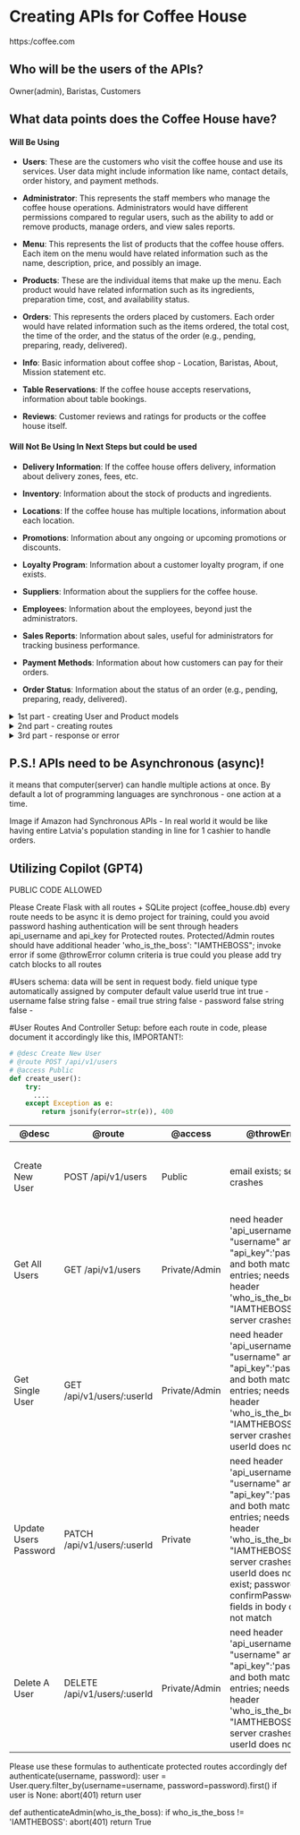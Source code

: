 # Creating APIs for Coffee House

https:/coffee.com

## Who will be the users of the APIs?

Owner(admin), Baristas, Customers

## What data points does the Coffee House have?

#### Will Be Using

- **Users**: These are the customers who visit the coffee house and use its services. User data might include information like name, contact details, order history, and payment methods.

- **Administrator**: This represents the staff members who manage the coffee house operations. Administrators would have different permissions compared to regular users, such as the ability to add or remove products, manage orders, and view sales reports.

- **Menu**: This represents the list of products that the coffee house offers. Each item on the menu would have related information such as the name, description, price, and possibly an image.

- **Products**: These are the individual items that make up the menu. Each product would have related information such as its ingredients, preparation time, cost, and availability status.

- **Orders**: This represents the orders placed by customers. Each order would have related information such as the items ordered, the total cost, the time of the order, and the status of the order (e.g., pending, preparing, ready, delivered).

- **Info**: Basic information about coffee shop - Location, Baristas, About, Mission statement etc.

- **Table Reservations**: If the coffee house accepts reservations, information about table bookings.

- **Reviews**: Customer reviews and ratings for products or the coffee house itself.

#### Will Not Be Using In Next Steps but could be used

- **Delivery Information**: If the coffee house offers delivery, information about delivery zones, fees, etc.

- **Inventory**: Information about the stock of products and ingredients.

- **Locations**: If the coffee house has multiple locations, information about each location.

- **Promotions**: Information about any ongoing or upcoming promotions or discounts.

- **Loyalty Program**: Information about a customer loyalty program, if one exists.

- **Suppliers**: Information about the suppliers for the coffee house.

- **Employees**: Information about the employees, beyond just the administrators.

- **Sales Reports**: Information about sales, useful for administrators for tracking business performance.

- **Payment Methods**: Information about how customers can pay for their orders.

- **Order Status**: Information about the status of an order (e.g., pending, preparing, ready, delivered).

<details>
<summary>1st part - creating User and Product models</summary>

## ## What are the data attributes associated with a user in the Coffee House application?

#### User

| field    | unique | type   | automatically assigned by computer | default value |
| -------- | ------ | ------ | ---------------------------------- | ------------- |
| userId   | true   | int    | true                               | -             |
| username | false  | string | false                              | -             |
| email    | true   | string | false                              | -             |
| password | false  | string | false                              | -             |

#### Example

| userId | username | email             | password |
| ------ | -------- | ----------------- | -------- |
| 1      | maris    | maris@example.com | secret   |

#2nd Group Work (8minutes)

- **What could be data attributes associated with a product in the Coffee House application?**

#### Product

| field | unique | type | automatically assigned by computer | default value |
| ----- | ------ | ---- | ---------------------------------- | ------------- |

</details>

<details>
<summary>2nd part - creating routes</summary>

## What actions need to be performed on selected data points? What kind of security does the API need(access rights)?

#### @desc (description)

```
C - Create (POST)
R - Read (GET)
U - Update [PUT - update everything | PATCH - partially update something]
D - Delete (DELETE)
```

#### @route

```
METHOD [POST, GET, PUT, PATCH, DELETE etc.] and path after baseUrl (https:/coffee.com) [/api/v1/users]
```

#### @access

```
Public - Everyone can access
Private - Only Users can access
Private/Admin - Only Users with admin right can access
```

| @desc                 | @route                       | @access       |
| --------------------- | ---------------------------- | ------------- |
| Create New User       | POST /api/v1/auth/register   | Public        |
| Get All Users         | GET /api/v1/users            | Private/Admin |
| Get Single User       | GET /api/v1/users/:userId    | Private/Admin |
| Update Users Password | PATCH /api/v1/users/         | Private       |
| Delete A User         | DELETE /api/v1/users/:userId | Private/Admin |

#2nd Group Work (8minutes)

- **Make similar table for Orders API**

</details>

<details>
<summary>3rd part - response or error</summary>

## How will the API handle errors and communicate these to the client?

| @desc                 | @route                       | @access       | @throwError                                                                                                                                                                                                                                     |
| --------------------- | ---------------------------- | ------------- | ----------------------------------------------------------------------------------------------------------------------------------------------------------------------------------------------------------------------------------------------- |
| Create New User       | POST /api/v1/users           | Public        | email exists; server crashes                                                                                                                                                                                                                    |
| Get All Users         | GET /api/v1/users            | Private/Admin | need header 'api_username': "username" and "api_key":'password' and both matches db entries; needs header 'who_is_the_boss': "IAMTHEBOSS"; if server crashes                                                                                    |
| Get Single User       | GET /api/v1/users/:userId    | Private/Admin | need header 'api_username': "username" and "api_key":'password' and both matches db entries; needs header 'who_is_the_boss': "IAMTHEBOSS"; if server crashes; userId does not exist                                                             |
| Update Users Password | PATCH /api/v1/users/:userId  | Private       | need header 'api_username': "username" and "api_key":'password' and both matches db entries; needs header 'who_is_the_boss': "IAMTHEBOSS"; if server crashes; userId does not exist; password and confirmPassword fields in body does not match |
| Delete A User         | DELETE /api/v1/users/:userId | Private/Admin | need header 'api_username': "username" and "api_key":'password' and both matches db entries; needs header 'who_is_the_boss': "IAMTHEBOSS"; if server crashes; userId does not exist                                                             |

**Public or Private user tries to access admin APIs?**
**Computer(Server) crashes?**
**Passwords don't match?**

It is good practice to give appropriate status code when we send response, but a lot of time it is hard to distinct which one to use! It is okay not to pick perfect match.

| Code | Constant              | Reason Phrase         | Description                                                                                                       |
| ---- | --------------------- | --------------------- | ----------------------------------------------------------------------------------------------------------------- |
| 204  | NO_CONTENT            | No Content            | The server successfully processed the request and is not returning any content.                                   |
| 400  | BAD_REQUEST           | Bad Request           | The server could not understand the request due to invalid syntax.                                                |
| 401  | UNAUTHORIZED          | Unauthorized          | The request requires user authentication.                                                                         |
| 403  | FORBIDDEN             | Forbidden             | The server understood the request, but it refuses to authorize it.                                                |
| 404  | NOT_FOUND             | Not Found             | The server can't find the requested resource.                                                                     |
| 405  | METHOD_NOT_ALLOWED    | Method Not Allowed    | The method specified in the request is not allowed for the resource identified by the request URI.                |
| 500  | INTERNAL_SERVER_ERROR | Internal Server Error | The server encountered an unexpected condition which prevented it from fulfilling the request.                    |
| 502  | BAD_GATEWAY           | Bad Gateway           | The server was acting as a gateway or proxy and received an invalid response from the upstream server.            |
| 503  | SERVICE_UNAVAILABLE   | Service Unavailable   | The server is currently unable to handle the request due to a temporary overloading or maintenance of the server. |

## If everything is okay - what we want to send to the client?

Success Message
Data
Old Data
Updated Data
Deleted Data
Selection of the Data (e.g. crucial not to send password with users information)
Combination of Success Message and Data
Metadata - advanced

| @desc                 | @route                       | @access       | @throwError                                                                                                                                                                                                                                     | @OK                                                              |
| --------------------- | ---------------------------- | ------------- | ----------------------------------------------------------------------------------------------------------------------------------------------------------------------------------------------------------------------------------------------- | ---------------------------------------------------------------- |
| Create New User       | POST /api/v1/users           | Public        | email exists; server crashes                                                                                                                                                                                                                    | json with message - user created and data without password       |
| Get All Users         | GET /api/v1/users            | Private/Admin | need header 'api_username': "username" and "api_key":'password' and both matches db entries; needs header 'who_is_the_boss': "IAMTHEBOSS"; if server crashes                                                                                    | json with all users data                                         |
| Get Single User       | GET /api/v1/users/:userId    | Private/Admin | need header 'api_username': "username" and "api_key":'password' and both matches db entries; needs header 'who_is_the_boss': "IAMTHEBOSS"; if server crashes; userId does not exist                                                             | json with single users data                                      |
| Update Users Password | PATCH /api/v1/users/:userId  | Private       | need header 'api_username': "username" and "api_key":'password' and both matches db entries; needs header 'who_is_the_boss': "IAMTHEBOSS"; if server crashes; userId does not exist; password and confirmPassword fields in body does not match | json with message - user updated successfully and new users data |
| Delete A User         | DELETE /api/v1/users/:userId | Private/Admin | need header 'api_username': "username" and "api_key":'password' and both matches db entries; needs header 'who_is_the_boss': "IAMTHEBOSS"; if server crashes; userId does not exist                                                             | json with message - user deleted successfully                    |

## What kind of rate limiting (if any) will the API need?

This is to prevent abuse of the API.

50 requests in a minute | 150 in 15 minutes

#3rd Group Work (8minutes)

- **Select two routes of Product API**
- **think of cases when we would need to refuse (send Error) when someone is using these routes?**
- **how would you respond if everything is OK?**
- **What would you set as rate limit to these routes**

</details>

## P.S.! APIs need to be Asynchronous (async)!

it means that computer(server) can handle multiple actions at once. By default a lot of programming languages are synchronous - one action at a time.

Image if Amazon had Synchronous APIs - In real world it would be like having entire Latvia's population standing in line for 1 cashier to handle orders.

## Utilizing Copilot (GPT4)

PUBLIC CODE ALLOWED

Please Create Flask with all routes + SQLite project (coffee_house.db) every route needs to be async
it is demo project for training, could you avoid password hashing
authentication will be sent through headers api_username and api_key for Protected routes. Protected/Admin routes should have additional header 'who_is_the_boss': "IAMTHEBOSS";
invoke error if some @throwError column criteria is true
could you please add try catch blocks to all routes

#Users schema:
data will be sent in request body.
field unique type automatically assigned by computer default value
userId true int true -
username false string false -
email true string false -
password false string false -

#User Routes And Controller Setup:
before each route in code, please document it accordingly like this, IMPORTANT!:

```py
# @desc Create New User
# @route POST /api/v1/users
# @access Public
def create_user():
    try:
      ....
    except Exception as e:
        return jsonify(error=str(e)), 400
```

| @desc                 | @route                       | @access       | @throwError                                                                                                                                                                                                                                     | @OK                                                              |
| --------------------- | ---------------------------- | ------------- | ----------------------------------------------------------------------------------------------------------------------------------------------------------------------------------------------------------------------------------------------- | ---------------------------------------------------------------- |
| Create New User       | POST /api/v1/users           | Public        | email exists; server crashes                                                                                                                                                                                                                    | json with message - user created and data without password       |
| Get All Users         | GET /api/v1/users            | Private/Admin | need header 'api_username': "username" and "api_key":'password' and both matches db entries; needs header 'who_is_the_boss': "IAMTHEBOSS"; if server crashes                                                                                    | json with all users data                                         |
| Get Single User       | GET /api/v1/users/:userId    | Private/Admin | need header 'api_username': "username" and "api_key":'password' and both matches db entries; needs header 'who_is_the_boss': "IAMTHEBOSS"; if server crashes; userId does not exist                                                             | json with single users data                                      |
| Update Users Password | PATCH /api/v1/users/:userId  | Private       | need header 'api_username': "username" and "api_key":'password' and both matches db entries; needs header 'who_is_the_boss': "IAMTHEBOSS"; if server crashes; userId does not exist; password and confirmPassword fields in body does not match | json with message - user updated successfully and new users data |
| Delete A User         | DELETE /api/v1/users/:userId | Private/Admin | need header 'api_username': "username" and "api_key":'password' and both matches db entries; needs header 'who_is_the_boss': "IAMTHEBOSS"; if server crashes; userId does not exist                                                             | json with message - user deleted successfully                    |

Please use these formulas to authenticate protected routes accordingly
def authenticate(username, password):
user = User.query.filter_by(username=username, password=password).first()
if user is None:
abort(401)
return user

def authenticateAdmin(who_is_the_boss):
if who_is_the_boss != 'IAMTHEBOSS':
abort(401)
return True
